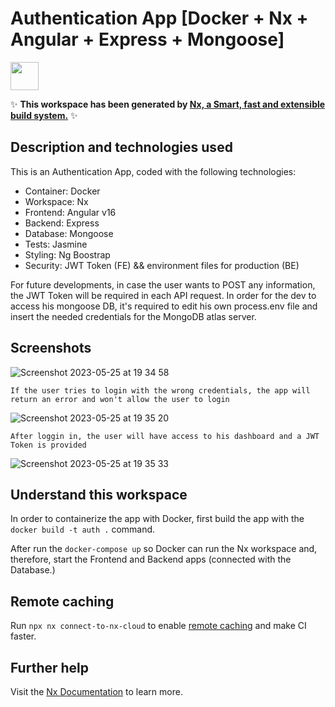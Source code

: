 # Authentication App [Docker + Nx + Angular + Express + Mongoose]

<a alt="Nx logo" href="https://nx.dev" target="_blank" rel="noreferrer"><img src="https://raw.githubusercontent.com/nrwl/nx/master/images/nx-logo.png" width="45"></a>

✨ **This workspace has been generated by [Nx, a Smart, fast and extensible build system.](https://nx.dev)** ✨

## Description and technologies used

This is an Authentication App, coded with the following technologies:

- Container: Docker
- Workspace: Nx
- Frontend: Angular v16
- Backend: Express
- Database: Mongoose
- Tests: Jasmine
- Styling: Ng Boostrap
- Security: JWT Token (FE) && environment files for production (BE)

For future developments, in case the user wants to POST any information, the JWT Token will be required in each API request. In order for the dev to access his mongoose DB, it's required to edit his own process.env file and insert the needed credentials for the MongoDB atlas server.

## Screenshots

![Screenshot 2023-05-25 at 19 34 58](https://github.com/paulo-bettencourt/auth-login-docker-nx-angular-jasmine-karma/assets/37920932/2d2bf3ae-152a-4f4d-b37d-1c6b97efb1df)

`If the user tries to login with the wrong credentials, the app will return an error and won't allow the user to login`

![Screenshot 2023-05-25 at 19 35 20](https://github.com/paulo-bettencourt/auth-login-docker-nx-angular-jasmine-karma/assets/37920932/a9a39273-02ca-419f-9507-eb82e99b8db1)

`After loggin in, the user will have access to his dashboard and a JWT Token is provided`

![Screenshot 2023-05-25 at 19 35 33](https://github.com/paulo-bettencourt/auth-login-docker-nx-angular-jasmine-karma/assets/37920932/9ee5dbe8-5bca-4843-ab0e-4fa97e9b6459)

## Understand this workspace

In order to containerize the app with Docker, first build the app with the `docker build -t auth .` command.

After run the `docker-compose up` so Docker can run the Nx workspace and, therefore, start the Frontend and Backend apps (connected with the Database.)

## Remote caching

Run `npx nx connect-to-nx-cloud` to enable [remote caching](https://nx.app) and make CI faster.

## Further help

Visit the [Nx Documentation](https://nx.dev) to learn more.

